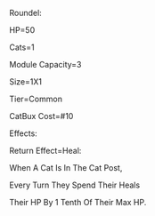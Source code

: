 Roundel:

HP=50

Cats=1

Module Capacity=3

Size=1X1

Tier=Common

CatBux Cost=#10

Effects:

Return Effect=Heal:

When A Cat Is In The Cat Post,

Every Turn They Spend Their Heals

Their HP By 1 Tenth Of Their Max HP.
